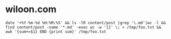 # wiloon.com
    date '+%Y-%m-%d %H:%M:%S' && ls -lR content/post |grep '\.md'|wc -l && find content/post -name '*.md' -exec wc -w '{}' \; > /tmp/foo.txt && awk '{sum+=$1} END {print sum}' /tmp/foo.txt
    

